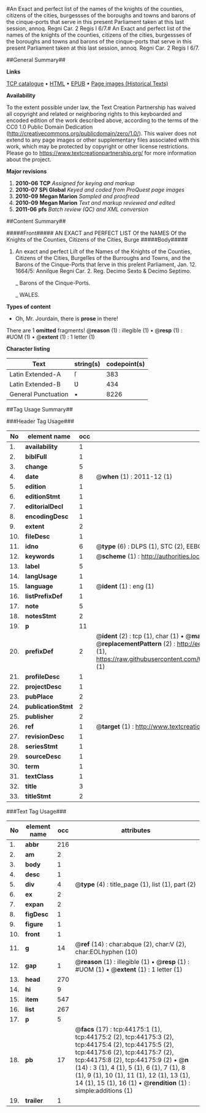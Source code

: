 #An Exact and perfect list of the names of the knights of the counties, citizens of the cities, burgessses of the boroughs and towns and barons of the cinque-ports that serve in this present Parliament taken at this last session, annoq. Regni Car. 2 Regis I 6/7.#
An Exact and perfect list of the names of the knights of the counties, citizens of the cities, burgessses of the boroughs and towns and barons of the cinque-ports that serve in this present Parliament taken at this last session, annoq. Regni Car. 2 Regis I 6/7.

##General Summary##

**Links**

[TCP catalogue](http://www.ota.ox.ac.uk/tcp/)  • 
[HTML](http://tei.it.ox.ac.uk/tcp/Texts-HTML/free/A38/A38883.html)  • 
[EPUB](http://tei.it.ox.ac.uk/tcp/Texts-EPUB/free/A38/A38883.epub) • 
[Page images (Historical Texts)](https://historicaltexts.jisc.ac.uk/eebo-09818681e)

**Availability**

To the extent possible under law, the Text Creation Partnership has waived all copyright and related or neighboring rights to this keyboarded and encoded edition of the work described above, according to the terms of the CC0 1.0 Public Domain Dedication (http://creativecommons.org/publicdomain/zero/1.0/). This waiver does not extend to any page images or other supplementary files associated with this work, which may be protected by copyright or other license restrictions. Please go to https://www.textcreationpartnership.org/ for more information about the project.

**Major revisions**

1. __2010-06__ __TCP__ *Assigned for keying and markup*
1. __2010-07__ __SPi Global__ *Keyed and coded from ProQuest page images*
1. __2010-09__ __Megan Marion__ *Sampled and proofread*
1. __2010-09__ __Megan Marion__ *Text and markup reviewed and edited*
1. __2011-06__ __pfs__ *Batch review (QC) and XML conversion*

##Content Summary##

#####Front#####
AN EXACT and PERFECT LIST Of the NAMES Of the Knights of the Counties, Citizens of the Cities, Burge
#####Body#####

1. An exact and perfect Liſt of the Names of the Knights of the Counties, Citizens of the Cities, Burgeſſes of the Burroughs and Towns, and the Barons of the Cinque-Ports that ſerve in this preſent Parliament, Jan. 12. 1664/5: Anniſque Regni Car. 2. Reg. Decimo Sexto & Decimo Septimo.

    _ Barons of the Cinque-Ports.

    _ WALES.

**Types of content**

  * Oh, Mr. Jourdain, there is **prose** in there!

There are 1 **omitted** fragments! 
 @__reason__ (1) : illegible (1)  •  @__resp__ (1) : #UOM (1)  •  @__extent__ (1) : 1 letter (1)

**Character listing**


|Text|string(s)|codepoint(s)|
|---|---|---|
|Latin Extended-A|ſ|383|
|Latin Extended-B|Ʋ|434|
|General Punctuation|•|8226|

##Tag Usage Summary##

###Header Tag Usage###

|No|element name|occ|attributes|
|---|---|---|---|
|1.|__availability__|1||
|2.|__biblFull__|1||
|3.|__change__|5||
|4.|__date__|8| @__when__ (1) : 2011-12 (1)|
|5.|__edition__|1||
|6.|__editionStmt__|1||
|7.|__editorialDecl__|1||
|8.|__encodingDesc__|1||
|9.|__extent__|2||
|10.|__fileDesc__|1||
|11.|__idno__|6| @__type__ (6) : DLPS (1), STC (2), EEBO-CITATION (1), OCLC (1), VID (1)|
|12.|__keywords__|1| @__scheme__ (1) : http://authorities.loc.gov/ (1)|
|13.|__label__|5||
|14.|__langUsage__|1||
|15.|__language__|1| @__ident__ (1) : eng (1)|
|16.|__listPrefixDef__|1||
|17.|__note__|5||
|18.|__notesStmt__|2||
|19.|__p__|11||
|20.|__prefixDef__|2| @__ident__ (2) : tcp (1), char (1)  •  @__matchPattern__ (2) : ([0-9\-]+):([0-9IVX]+) (1), (.+) (1)  •  @__replacementPattern__ (2) : http://eebo.chadwyck.com/downloadtiff?vid=$1&page=$2 (1), https://raw.githubusercontent.com/textcreationpartnership/Texts/master/tcpchars.xml#$1 (1)|
|21.|__profileDesc__|1||
|22.|__projectDesc__|1||
|23.|__pubPlace__|2||
|24.|__publicationStmt__|2||
|25.|__publisher__|2||
|26.|__ref__|1| @__target__ (1) : http://www.textcreationpartnership.org/docs/. (1)|
|27.|__revisionDesc__|1||
|28.|__seriesStmt__|1||
|29.|__sourceDesc__|1||
|30.|__term__|1||
|31.|__textClass__|1||
|32.|__title__|3||
|33.|__titleStmt__|2||


###Text Tag Usage###

|No|element name|occ|attributes|
|---|---|---|---|
|1.|__abbr__|216||
|2.|__am__|2||
|3.|__body__|1||
|4.|__desc__|1||
|5.|__div__|4| @__type__ (4) : title_page (1), list (1), part (2)|
|6.|__ex__|2||
|7.|__expan__|2||
|8.|__figDesc__|1||
|9.|__figure__|1||
|10.|__front__|1||
|11.|__g__|14| @__ref__ (14) : char:abque (2), char:V (2), char:EOLhyphen (10)|
|12.|__gap__|1| @__reason__ (1) : illegible (1)  •  @__resp__ (1) : #UOM (1)  •  @__extent__ (1) : 1 letter (1)|
|13.|__head__|270||
|14.|__hi__|9||
|15.|__item__|547||
|16.|__list__|267||
|17.|__p__|5||
|18.|__pb__|17| @__facs__ (17) : tcp:44175:1 (1), tcp:44175:2 (2), tcp:44175:3 (2), tcp:44175:4 (2), tcp:44175:5 (2), tcp:44175:6 (2), tcp:44175:7 (2), tcp:44175:8 (2), tcp:44175:9 (2)  •  @__n__ (14) : 3 (1), 4 (1), 5 (1), 6 (1), 7 (1), 8 (1), 9 (1), 10 (1), 11 (1), 12 (1), 13 (1), 14 (1), 15 (1), 16 (1)  •  @__rendition__ (1) : simple:additions (1)|
|19.|__trailer__|1||

